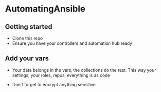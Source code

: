 # AutomatingAnsible



## Getting started

- Clone this repo
- Ensure you have your controllers and automation hub ready

## Add your vars

- Your data belongs in the vars, the collections do the rest. This way your settings, your roles, repos, everything is as code

- Don't forget to encrypt anything sensitive

